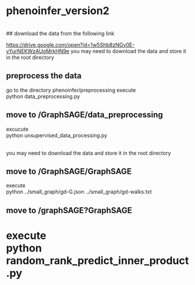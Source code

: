 # phenoinfer_version2

<br>
## download the data from the following link

https://drive.google.com/open?id=1w5Shb8zNGv0E-vYurNEKWzAUoMrkHN9e
you may need to download the data and store it in the root directory
<br>
## preprocess the data
go to the directory phenoinfer/preprocessing
execute     <br>   python data_preprocessing.py
<br>

## move to /GraphSAGE/data_preprocessing
excucute    <br> python unsupervised_data_processing.py


<br>
you may need to download the data and store it in the root directory


## move to /GraphSAGE/GraphSAGE
execute     <br>   python ../small_graph/gd-G.json ../small_graph/gd-walks.txt

## move to /graphSAGE?GraphSAGE
execute    <br>    python random_rank_predict_inner_product.py
=======
